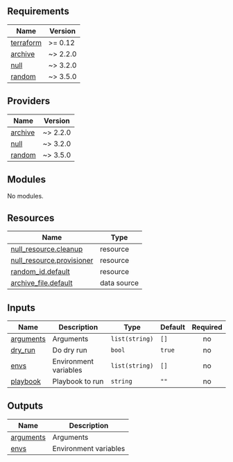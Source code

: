 <!-- markdownlint-disable -->
## Requirements

| Name | Version |
|------|---------|
| <a name="requirement_terraform"></a> [terraform](#requirement\_terraform) | >= 0.12 |
| <a name="requirement_archive"></a> [archive](#requirement\_archive) | ~> 2.2.0 |
| <a name="requirement_null"></a> [null](#requirement\_null) | ~> 3.2.0 |
| <a name="requirement_random"></a> [random](#requirement\_random) | ~> 3.5.0 |

## Providers

| Name | Version |
|------|---------|
| <a name="provider_archive"></a> [archive](#provider\_archive) | ~> 2.2.0 |
| <a name="provider_null"></a> [null](#provider\_null) | ~> 3.2.0 |
| <a name="provider_random"></a> [random](#provider\_random) | ~> 3.5.0 |

## Modules

No modules.

## Resources

| Name | Type |
|------|------|
| [null_resource.cleanup](https://registry.terraform.io/providers/hashicorp/null/latest/docs/resources/resource) | resource |
| [null_resource.provisioner](https://registry.terraform.io/providers/hashicorp/null/latest/docs/resources/resource) | resource |
| [random_id.default](https://registry.terraform.io/providers/hashicorp/random/latest/docs/resources/id) | resource |
| [archive_file.default](https://registry.terraform.io/providers/hashicorp/archive/latest/docs/data-sources/file) | data source |

## Inputs

| Name | Description | Type | Default | Required |
|------|-------------|------|---------|:--------:|
| <a name="input_arguments"></a> [arguments](#input\_arguments) | Arguments | `list(string)` | `[]` | no |
| <a name="input_dry_run"></a> [dry\_run](#input\_dry\_run) | Do dry run | `bool` | `true` | no |
| <a name="input_envs"></a> [envs](#input\_envs) | Environment variables | `list(string)` | `[]` | no |
| <a name="input_playbook"></a> [playbook](#input\_playbook) | Playbook to run | `string` | `""` | no |

## Outputs

| Name | Description |
|------|-------------|
| <a name="output_arguments"></a> [arguments](#output\_arguments) | Arguments |
| <a name="output_envs"></a> [envs](#output\_envs) | Environment variables |
<!-- markdownlint-restore -->
